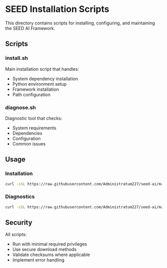 # SEED Installation Scripts

This directory contains scripts for installing, configuring, and maintaining the SEED AI Framework.

## Scripts

### install.sh
Main installation script that handles:
- System dependency installation
- Python environment setup
- Framework installation
- Path configuration

### diagnose.sh
Diagnostic tool that checks:
- System requirements
- Dependencies
- Configuration
- Common issues

## Usage

### Installation
```bash
curl -sSL https://raw.githubusercontent.com/Administratum227/seed-ai/main/scripts/install.sh | bash
```

### Diagnostics
```bash
curl -sSL https://raw.githubusercontent.com/Administratum227/seed-ai/main/scripts/diagnose.sh | bash
```

## Security

All scripts:
- Run with minimal required privileges
- Use secure download methods
- Validate checksums where applicable
- Implement error handling
